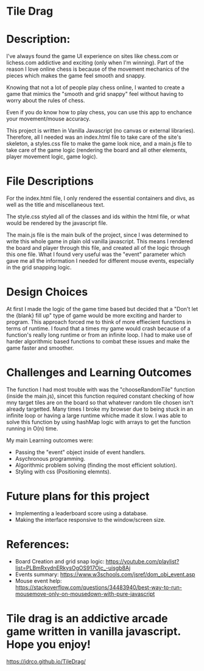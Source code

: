 # Tile Drag
# Description:
I've always found the game UI experience on sites like chess.com or lichess.com addictive and exciting (only when I'm winning).
Part of the reason I love online chess is because of the movement mechanics of the pieces which makes the game feel smooth and snappy.

Knowing that not a lot of people play chess online, I wanted to create a game that mimics the "smooth and grid snappy" feel without having to worry about the rules of chess.

Even if you do know how to play chess, you can use this app to enchance your movement/mouse accuracy. 

This project is written in Vanilla Javascript (no canvas or external libraries). Therefore, all I needed was an index.html file to take care of the site's skeleton, a styles.css file to make the game look nice, and a main.js file to take care of the game logic (rendering the board and all other elements, player movement logic, game logic).

# File Descriptions
For the index.html file, I only rendered the essential containers and divs, as well as the title and miscellaneous text.

The style.css styled all of the classes and ids within the html file, or what would be rendered by the javascript file.

The main.js file is the main bulk of the project, since I was determined to write this whole game in plain old vanilla javascript. This means I rendered the board and player through this file, and created all of the logic  through this one file. What I found very useful was the "event" parameter which gave me all the information I needed for different mouse events, especially in the grid snapping logic. 

# Design Choices
At first I made the logic of the game time based but decided that a "Don't let the {blank} fill up" type of game would be more exciting and harder to program. This approach forced me to think of more effiecient functions in terms of runtime. I found that a times my game would crash because of a function's really long runtime or from an infinite loop. I had to make use of harder algorithmic based functions to combat these issues and make the game faster and smoother.

# Challenges and Learning Outcomes
The function I had most trouble with was the "chooseRandomTile" function (inside the main.js), sincet this function required constant checking of how mny target tiles are on the board so that whatever random tile chosen isn't already targetted. Many times I broke my browser due to being stuck in an infinite loop or having a large runtime whiche made it slow. I was able to solve this function by using hashMap logic with arrays to get the function running in O(n) time.

My main Learning outcomes were:
- Passing the "event" object inside of event handlers.
- Asychronous programming.
- Algorithmic problem solving (finding the most efficient solution).
- Styling with css (Positioning elemnts).

# Future plans for this project
- Implementing a leaderboard score using a database.
- Making the interface responsive to the window/screen size.

# References:
- Board Creation and grid snap logic: https://youtube.com/playlist?list=PLBmRxydnERkysOgOS917Ojc_-uisgb8Aj
- Events summary: https://www.w3schools.com/jsref/dom_obj_event.asp
- Mouse event help: https://stackoverflow.com/questions/34483940/best-way-to-run-mousemove-only-on-mousedown-with-pure-javascript

# Tile drag is an addictive arcade game written in vanilla javascript. Hope you enjoy!

https://jdrco.github.io/TileDrag/
